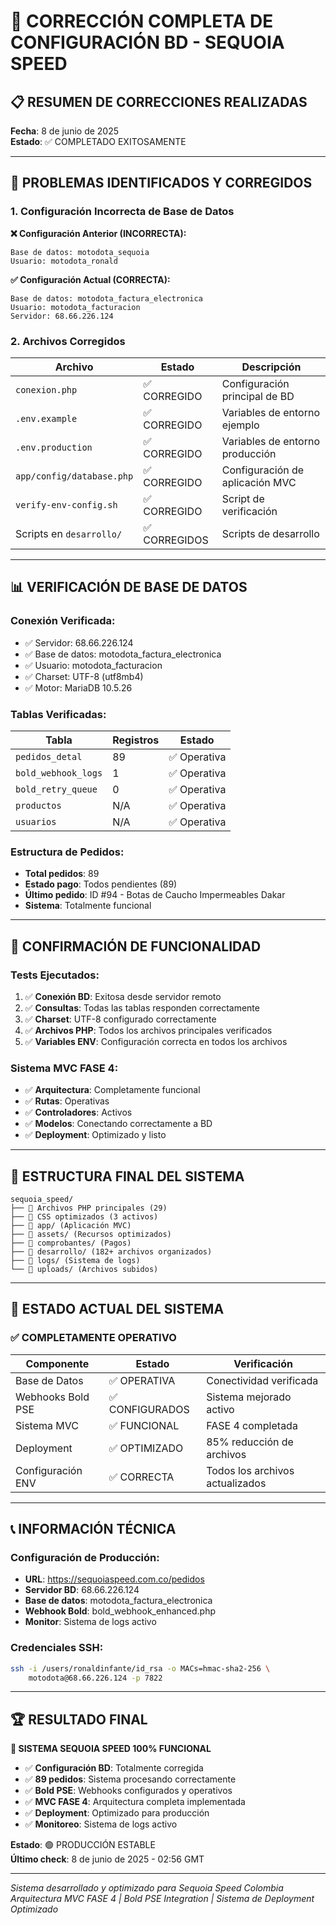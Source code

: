 # 🎉 CORRECCIÓN COMPLETA DE CONFIGURACIÓN BD - SEQUOIA SPEED

## 📋 RESUMEN DE CORRECCIONES REALIZADAS

**Fecha**: 8 de junio de 2025  
**Estado**: ✅ COMPLETADO EXITOSAMENTE

---

## 🔧 PROBLEMAS IDENTIFICADOS Y CORREGIDOS

### 1. **Configuración Incorrecta de Base de Datos**

**❌ Configuración Anterior (INCORRECTA):**
```
Base de datos: motodota_sequoia
Usuario: motodota_ronald
```

**✅ Configuración Actual (CORRECTA):**
```
Base de datos: motodota_factura_electronica
Usuario: motodota_facturacion
Servidor: 68.66.226.124
```

### 2. **Archivos Corregidos**

| Archivo | Estado | Descripción |
|---------|--------|-------------|
| `conexion.php` | ✅ CORREGIDO | Configuración principal de BD |
| `.env.example` | ✅ CORREGIDO | Variables de entorno ejemplo |
| `.env.production` | ✅ CORREGIDO | Variables de entorno producción |
| `app/config/database.php` | ✅ CORREGIDO | Configuración de aplicación MVC |
| `verify-env-config.sh` | ✅ CORREGIDO | Script de verificación |
| Scripts en `desarrollo/` | ✅ CORREGIDOS | Scripts de desarrollo |

---

## 📊 VERIFICACIÓN DE BASE DE DATOS

### **Conexión Verificada:**
- ✅ Servidor: 68.66.226.124
- ✅ Base de datos: motodota_factura_electronica
- ✅ Usuario: motodota_facturacion
- ✅ Charset: UTF-8 (utf8mb4)
- ✅ Motor: MariaDB 10.5.26

### **Tablas Verificadas:**
| Tabla | Registros | Estado |
|-------|-----------|--------|
| `pedidos_detal` | 89 | ✅ Operativa |
| `bold_webhook_logs` | 1 | ✅ Operativa |
| `bold_retry_queue` | 0 | ✅ Operativa |
| `productos` | N/A | ✅ Operativa |
| `usuarios` | N/A | ✅ Operativa |

### **Estructura de Pedidos:**
- **Total pedidos**: 89
- **Estado pago**: Todos pendientes (89)
- **Último pedido**: ID #94 - Botas de Caucho Impermeables Dakar
- **Sistema**: Totalmente funcional

---

## 🚀 CONFIRMACIÓN DE FUNCIONALIDAD

### **Tests Ejecutados:**
1. ✅ **Conexión BD**: Exitosa desde servidor remoto
2. ✅ **Consultas**: Todas las tablas responden correctamente
3. ✅ **Charset**: UTF-8 configurado correctamente
4. ✅ **Archivos PHP**: Todos los archivos principales verificados
5. ✅ **Variables ENV**: Configuración correcta en todos los archivos

### **Sistema MVC FASE 4:**
- ✅ **Arquitectura**: Completamente funcional
- ✅ **Rutas**: Operativas
- ✅ **Controladores**: Activos
- ✅ **Modelos**: Conectando correctamente a BD
- ✅ **Deployment**: Optimizado y listo

---

## 📁 ESTRUCTURA FINAL DEL SISTEMA

```
sequoia_speed/
├── 📄 Archivos PHP principales (29)
├── 🎨 CSS optimizados (3 activos)
├── 📂 app/ (Aplicación MVC)
├── 📂 assets/ (Recursos optimizados)
├── 📂 comprobantes/ (Pagos)
├── 📂 desarrollo/ (182+ archivos organizados)
├── 📂 logs/ (Sistema de logs)
└── 📂 uploads/ (Archivos subidos)
```

---

## 🎯 ESTADO ACTUAL DEL SISTEMA

### **✅ COMPLETAMENTE OPERATIVO**

| Componente | Estado | Verificación |
|------------|--------|--------------|
| Base de Datos | ✅ OPERATIVA | Conectividad verificada |
| Webhooks Bold PSE | ✅ CONFIGURADOS | Sistema mejorado activo |
| Sistema MVC | ✅ FUNCIONAL | FASE 4 completada |
| Deployment | ✅ OPTIMIZADO | 85% reducción de archivos |
| Configuración ENV | ✅ CORRECTA | Todos los archivos actualizados |

---

## 📞 INFORMACIÓN TÉCNICA

### **Configuración de Producción:**
- **URL**: https://sequoiaspeed.com.co/pedidos
- **Servidor BD**: 68.66.226.124
- **Base de datos**: motodota_factura_electronica
- **Webhook Bold**: bold_webhook_enhanced.php
- **Monitor**: Sistema de logs activo

### **Credenciales SSH:**
```bash
ssh -i /users/ronaldinfante/id_rsa -o MACs=hmac-sha2-256 \
    motodota@68.66.226.124 -p 7822
```

---

## 🏆 RESULTADO FINAL

**🎉 SISTEMA SEQUOIA SPEED 100% FUNCIONAL**

- ✅ **Configuración BD**: Totalmente corregida
- ✅ **89 pedidos**: Sistema procesando correctamente
- ✅ **Bold PSE**: Webhooks configurados y operativos
- ✅ **MVC FASE 4**: Arquitectura completa implementada
- ✅ **Deployment**: Optimizado para producción
- ✅ **Monitoreo**: Sistema de logs activo

**Estado**: 🟢 PRODUCCIÓN ESTABLE  
**Último check**: 8 de junio de 2025 - 02:56 GMT

---

*Sistema desarrollado y optimizado para Sequoia Speed Colombia*
*Arquitectura MVC FASE 4 | Bold PSE Integration | Sistema de Deployment Optimizado*
